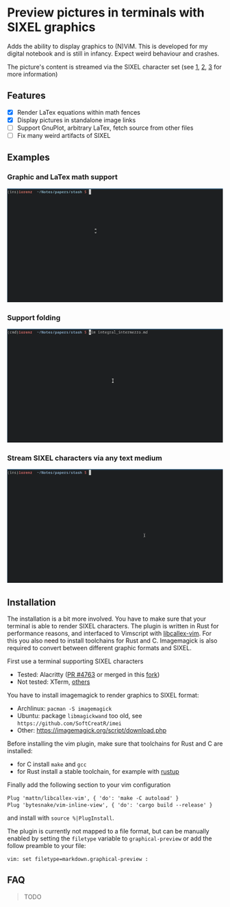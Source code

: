# Preview pictures in terminals with SIXEL graphics

Adds the ability to display graphics to (N)ViM. This is developed for my digital notebook and is still in infancy. Expect weird behaviour and crashes.

The picture's content is streamed via the SIXEL character set (see [1](https://saitoha.github.io/libsixel/), [2](https://en.wikipedia.org/wiki/Sixel), [3](https://www.vt100.net/docs/vt3xx-gp/chapter14.html) for more information) 

## Features

 - [x] Render LaTex equations within math fences
 - [x] Display pictures in standalone image links
 - [ ] Support GnuPlot, arbitrary LaTex, fetch source from other files
 - [ ] Fix many weird artifacts of SIXEL

## Examples

### Graphic and LaTex math support

![Sample of pictures and equations](artifacts.gif)

### Support folding

![Support for folding](folding.gif)

### Stream SIXEL characters via any text medium

![Access through SSH](remote-display.gif)



## Installation

The installation is a bit more involved. You have to make sure that your terminal is able to render SIXEL characters. The plugin is written in Rust for performance reasons, and interfaced to Vimscript with [libcallex-vim](https://github.com/mattn/libcallex-vim). For this you also need to install toolchains for Rust and C. Imagemagick is also required to convert between different graphic formats and SIXEL.

First use a terminal supporting SIXEL characters

 * Tested: Alacritty ([PR #4763](https://github.com/alacritty/alacritty/pull/4763) or merged in this [fork](https://github.com/microo8/alacritty-sixel)) 
 * Not tested: XTerm, [others](https://saitoha.github.io/libsixel/)

You have to install imagemagick to render graphics to SIXEL format:

 * Archlinux: `pacman -S imagemagick`
 * Ubuntu: package `libmagickwand` too old, see `https://github.com/SoftCreatR/imei`
 * Other: https://imagemagick.org/script/download.php

Before installing the vim plugin, make sure that toolchains for Rust and C are installed:

 * for C install `make` and `gcc`
 * for Rust install a stable toolchain, for example with [rustup](https://rustup.rs/)

Finally add the following section to your vim configuration
```
Plug 'mattn/libcallex-vim', { 'do': 'make -C autoload' }
Plug 'bytesnake/vim-inline-view', { 'do': 'cargo build --release' }
```

and install with `source %|PlugInstall`.

The plugin is currently not mapped to a file format, but can be manually enabled by setting the `filetype` variable to `graphical-preview` or add the follow preamble to your file:

```vim
vim: set filetype=markdown.graphical-preview :
```

## FAQ

 > TODO

